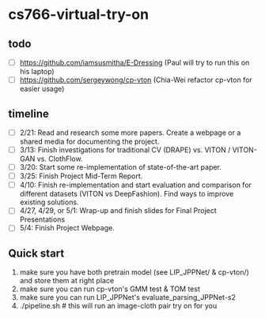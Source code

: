 # cs766-virtual-try-on

## todo

- [ ] https://github.com/iamsusmitha/E-Dressing (Paul will try to run this on his laptop)
- [ ] https://github.com/sergeywong/cp-vton (Chia-Wei refactor cp-vton for easier usage)
## timeline
- [ ] 2/21: Read and research some more papers. Create a webpage or a shared media for documenting the project.
- [ ] 3/13: Finish investigations for traditional CV (DRAPE) vs. VITON / VITON-GAN vs. ClothFlow.
- [ ] 3/20: Start some re-implementation of state-of-the-art paper.
- [ ] 3/25: Finish Project Mid-Term Report.
- [ ] 4/10: Finish re-implementation and start evaluation and comparison for different datasets (VITON vs DeepFashion). Find ways to improve existing solutions.
- [ ] 4/27, 4/29, or 5/1: Wrap-up and finish slides for Final Project Presentations
- [ ] 5/4: Finish Project Webpage.

## Quick start
1. make sure you have both pretrain model (see LIP_JPPNet/ & cp-vton/) and store them at right place
2. make sure you can run cp-vton's GMM test & TOM test
3. make sure you can run LIP_JPPNet's evaluate_parsing_JPPNet-s2
4. ./pipeline.sh # this will run an image-cloth pair try on for you